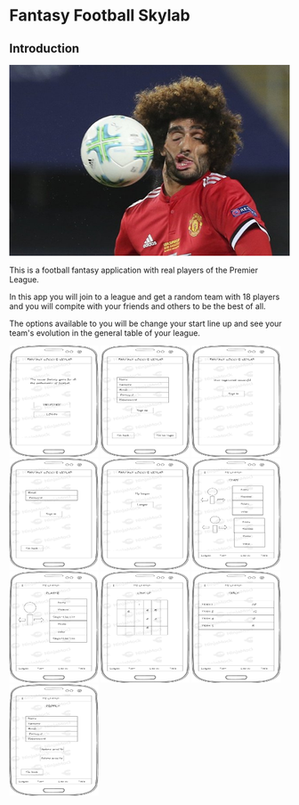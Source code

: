 # Fantasy Football Skylab

## Introduction

<p align="center">
 <img src="images/fellaini.jpeg"/>
</p>

This is a football fantasy application with real players of the Premier League.

In this app you will join to a league and get a random team with 18 players and you will compite with your friends and others to be the best of all. 

The options available to you will be change your start line up and see your team's evolution in the general table of your league.

<img src="images/Page-1.png" width="160" height="200" />
<img src="images/Page-2.png" width="160" height="200" />
<img src="images/Page-3.png" width="160" height="200" />
<img src="images/Page-4.png" width="160" height="200" />
<img src="images/Page-5.png" width="160" height="200" />
<img src="images/Page-6.png" width="160" height="200" />
<img src="images/Page-7.png" width="160" height="200" />
<img src="images/Page-8.png" width="160" height="200" />
<img src="images/Page-9.png" width="160" height="200" />
<img src="images/Page-11.png" width="160" height="200" />


